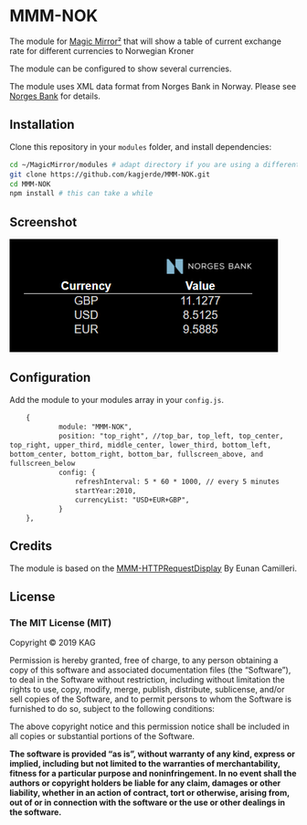 # MMM-NOK
The module for [Magic Mirror²](https://github.com/MichMich/MagicMirror) that will show a table of current exchange rate for different currencies to Norwegian Kroner

The module can be configured to show several currencies.

The module uses XML data format from Norges Bank in Norway.
Please see [Norges Bank](https://www.norges-bank.no/Statistikk/apne-data/hente-data/) for details.

## Installation

Clone this repository in your `modules` folder, and install dependencies:
```bash
cd ~/MagicMirror/modules # adapt directory if you are using a different one
git clone https://github.com/kagjerde/MMM-NOK.git
cd MMM-NOK
npm install # this can take a while
```
## Screenshot

![Currency list](screenshot.png)

## Configuration

Add the module to your modules array in your `config.js`.
```
	{
			module: "MMM-NOK",
			position: "top_right", //top_bar, top_left, top_center, top_right, upper_third, middle_center, lower_third, bottom_left, bottom_center, bottom_right, bottom_bar, fullscreen_above, and fullscreen_below
			config: {
				refreshInterval: 5 * 60 * 1000, // every 5 minutes
				startYear:2010,
				currencyList: "USD+EUR+GBP",
			}
	},
```

## Credits

The module is based on the [MMM-HTTPRequestDisplay](https://github.com/Eunanibus/MMM-HTTPRequestDisplay) By Eunan Camilleri.

## License

### The MIT License (MIT)

Copyright © 2019 KAG

Permission is hereby granted, free of charge, to any person
obtaining a copy of this software and associated documentation
files (the “Software”), to deal in the Software without
restriction, including without limitation the rights to use,
copy, modify, merge, publish, distribute, sublicense, and/or sell
copies of the Software, and to permit persons to whom the
Software is furnished to do so, subject to the following
conditions:

The above copyright notice and this permission notice shall be
included in all copies or substantial portions of the Software.

**The software is provided “as is”, without warranty of any kind, express or implied, including but not limited to the warranties of merchantability, fitness for a particular purpose and noninfringement. In no event shall the authors or copyright holders be liable for any claim, damages or other liability, whether in an action of contract, tort or otherwise, arising from, out of or in connection with the software or the use or other dealings in the software.**

